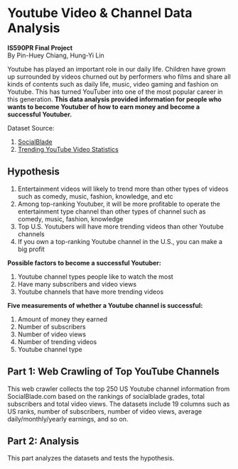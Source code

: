 # Youtube Video & Channel Data Analysis
**IS590PR Final Project**<br>
By Pin-Huey Chiang, Hung-Yi Lin

Youtube has played an important role in our daily life. Children have grown up surrounded by videos churned out by performers who films and share all kinds of contents such as daily life, music, video gaming and fashion on Youtube. This has turned YouTuber into one of the most popular career in this generation. **This data analysis provided information for people who wants to become Youtuber of how to earn money and become a successful Youtuber.**

Dataset Source:
1. [SocialBlade](https://socialblade.com)
2. [Trending YouTube Video Statistics](https://www.kaggle.com/datasnaek/youtube-new/kernels)

## Hypothesis
1. Entertainment videos will likely to trend more than other types of videos such as comedy, music, fashion, knowledge, and etc
2. Among top-ranking Youtuber, it will be more profitable to operate the entertainment type channel than other types of channel such as comedy, music, fashion, knowledge
3. Top U.S. Youtubers will have more trending videos than other Youtube channels
4. If you own a top-ranking Youtube channel in the U.S., you can make a big profit


**Possible factors to become a successful Youtuber:**
1. Youtube channel types people like to watch the most
2. Have many subscribers and video views 
3. Youtube channels that have more trending videos

**Five measurements of whether a Youtube channel is successful:**
1. Amount of money they earned
2. Number of subscribers
3. Number of video views
4. Number of trending videos
5. Youtube channel type

## Part 1: Web Crawling of Top YouTube Channels 
This web crawler collects the top 250 US Youtube channel information from SocialBlade.com based on the rankings of socialblade grades, total subscribers and total video views. The datasets include 19 columns such as US ranks, number of subscribers, number of video views, average daily/monthly/yearly earnings, and so on.

## Part 2: Analysis
This part analyzes the datasets and tests the hypothesis. 

